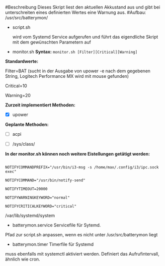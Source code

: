 #Beschreibung
Dieses Skript liest den aktuellen Akkustand aus und gibt bei unterschreiten eines definierten Wertes eine Warnung aus.
#Aufbau:
/usr/src/batterymon/
- script.sh

	wird vom Systemd Service aufgerufen und führt das eigendliche Skript mit dem gewünschten Parametern auf

- monitor.sh
**Syntax:** `monitor.sh [Filter][Critical][Warning]`

**Standardwerte:**

Filter=BAT (sucht in der Ausgabe von upower -e nach dem gegebenen String, Logitech Performance MX wird mit mouse gefunden)

Critical=10

Warning=20
	
**Zurzeit implementiert Methoden:**

- [X] upower
	
**Geplante Methoden:**

- [ ] acpi

- [ ] /sys/class/
	
**In der monitor.sh können noch weitere Eistellungen getätigt werden:**
```

NOTIFYCOMMANDPREFIX="/usr/bin/i3-msg -s /home/max/.config/i3/ipc.sock exec"
	
NOTIFYCOMMAND="/usr/bin/notify-send"
	
NOTIFYTIMEOUT=20000
	
NOTIFYWARNINGKEYWORD="normal"
	
NOTIFYCRITICALKEYWORD="critical"
```
	
/var/lib/systemd/system

- batterymon.service
Servicefile für Sytemd. 

Pfad zur script.sh anpassen, wenn es nicht unter /usr/src/batterymon liegt
		
- batterymon.timer
Timerfile für Systemd

muss ebenfalls mit systemctl aktiviert werden. Definiert das Aufrufintervall, ähnlich wie cron.


